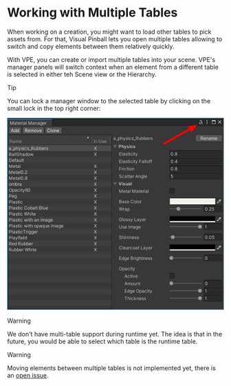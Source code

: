 # Working with Multiple Tables

When working on a creation, you might want to load other tables to pick assets from. For that, Visual Pinball lets you open multiple tables allowing to switch and copy elements between them relatively quickly.

With VPE, you can create or import multiple tables into your scene. VPE's manager panels will switch context when an element from a different table is selected in either teh Scene view or the Hierarchy.

> [!tip]
> You can lock a manager window to the selected table by clicking on the small lock in the top right corner:
>
> ![lock icon](multi-table-lock.jpg)


> [!warning]
> We don't have multi-table support during runtime yet. The idea is that in the future, you would be able to select which table is the runtime table.


> [!warning]
> Moving elements between multiple tables is not implemented yet, there is an [open issue](https://github.com/freezy/VisualPinball.Engine/issues/149).